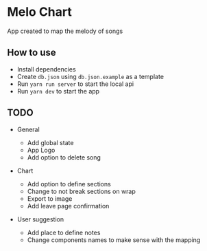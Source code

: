 # Melo Chart

App created to map the melody of songs

## How to use

- Install dependencies
- Create `db.json` using `db.json.example` as a template
- Run `yarn run server` to start the local api
- Run `yarn dev` to start the app

## TODO

- General
  - Add global state
  - App Logo
  - Add option to delete song

- Chart
  - Add option to define sections
  - Change to not break sections on wrap
  - Export to image
  - Add leave page confirmation

- User suggestion
  - Add place to define notes
  - Change components names to make sense with the mapping
